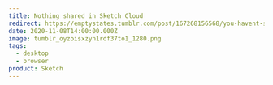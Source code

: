 ```yaml
---
title: Nothing shared in Sketch Cloud
redirect: https://emptystates.tumblr.com/post/167268156568/you-havent-shared-anything-yet-in-sketch-cloud
date: 2020-11-08T14:00:00.000Z
image: tumblr_oyzoisxzyn1rdf37to1_1280.png
tags:
  - desktop
  - browser
product: Sketch
---
```

